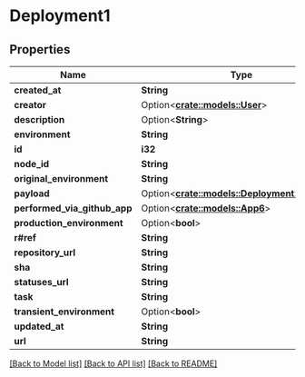 # Deployment1

## Properties

Name | Type | Description | Notes
------------ | ------------- | ------------- | -------------
**created_at** | **String** |  | 
**creator** | Option<[**crate::models::User**](User.md)> |  | 
**description** | Option<**String**> |  | 
**environment** | **String** |  | 
**id** | **i32** |  | 
**node_id** | **String** |  | 
**original_environment** | **String** |  | 
**payload** | Option<[**crate::models::Deployment1Payload**](Deployment_1_payload.md)> |  | 
**performed_via_github_app** | Option<[**crate::models::App6**](App_6.md)> |  | [optional]
**production_environment** | Option<**bool**> |  | [optional]
**r#ref** | **String** |  | 
**repository_url** | **String** |  | 
**sha** | **String** |  | 
**statuses_url** | **String** |  | 
**task** | **String** |  | 
**transient_environment** | Option<**bool**> |  | [optional]
**updated_at** | **String** |  | 
**url** | **String** |  | 

[[Back to Model list]](../README.md#documentation-for-models) [[Back to API list]](../README.md#documentation-for-api-endpoints) [[Back to README]](../README.md)


